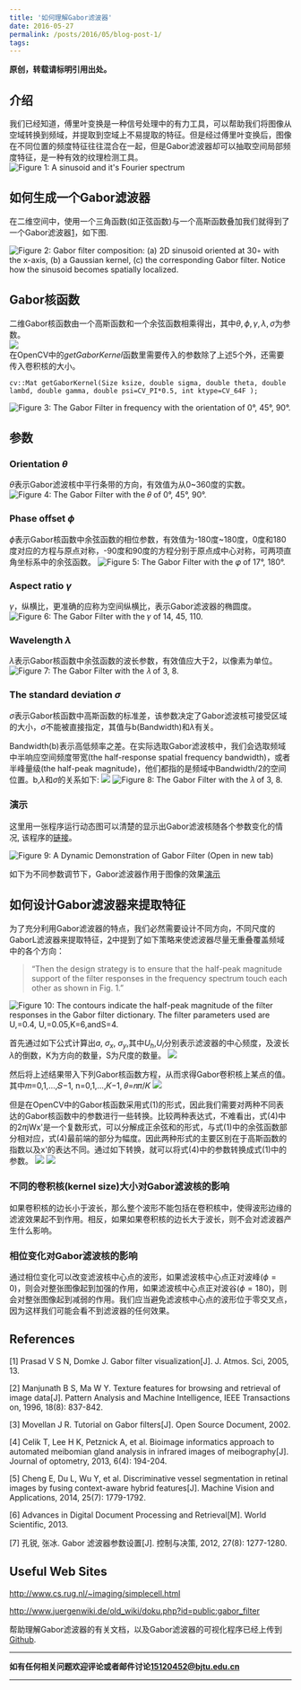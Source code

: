 ```yaml
---
title: '如何理解Gabor滤波器'
date: 2016-05-27
permalink: /posts/2016/05/blog-post-1/
tags:
---
```


**原创，转载请标明引用出处。**

## 介绍

我们已经知道，傅里叶变换是一种信号处理中的有力工具，可以帮助我们将图像从空域转换到频域，并提取到空域上不易提取的特征。但是经过傅里叶变换后，图像在不同位置的频度特征往往混合在一起，但是Gabor滤波器却可以抽取空间局部频度特征，是一种有效的纹理检测工具。
![Figure 1: A sinusoid and it's Fourier spectrum](http://ww1.sinaimg.cn/large/535663c3gw1f4au7dsla3j20ug0bjwfq.jpg)  

## 如何生成一个Gabor滤波器

在二维空间中，使用一个三角函数(如正弦函数)与一个高斯函数叠加我们就得到了一个Gabor滤波器[1](https://www.cs.umd.edu/class/spring2005/cmsc838s/assignment-projects/gabor-filter-visualization/report.pdf)，如下图.  

![Figure 2: Gabor filter composition: (a) 2D sinusoid oriented at 30◦ with the x-axis, (b) a Gaussian kernel, (c) the corresponding Gabor filter. Notice how the sinusoid becomes spatially localized.](http://ww3.sinaimg.cn/large/535663c3gw1f4auqgsxedj209n0jutal.jpg)  

## Gabor核函数

二维Gabor核函数由一个高斯函数和一个余弦函数相乘得出，其中$\theta,\phi,\gamma,\lambda,\sigma$为参数。  
![](http://ww3.sinaimg.cn/large/535663c3gw1f4av9098mkj21bz096t9x.jpg)  
在OpenCV中的*getGaborKernel*函数里需要传入的参数除了上述5个外，还需要传入卷积核的大小。
```
cv::Mat getGaborKernel(Size ksize, double sigma, double theta, double lambd, double gamma, double psi=CV_PI*0.5, int ktype=CV_64F );
```
![Figure 3: The Gabor Filter in frequency with the orientation of 0°, 45°, 90°.](http://ww3.sinaimg.cn/large/535663c3gw1f4aw11j71jj21ac0bljv7.jpg)  

## 参数

### Orientation **$\theta$**

$\theta$表示Gabor滤波核中平行条带的方向，有效值为从0~360度的实数。
![Figure 4: The Gabor Filter with the 𝜃 of 0°, 45°, 90°.](http://ww3.sinaimg.cn/large/535663c3gw1f4awqjgwonj21410aamxh.jpg)

### Phase offset **$\phi$**

$\phi$表示Gabor核函数中余弦函数的相位参数，有效值为-180度~180度，0度和180度对应的方程与原点对称，-90度和90度的方程分别于原点成中心对称，可两项直角坐标系中的余弦函数。
![Figure 5: The Gabor Filter with the 𝜑 of 17°, 180°. ](http://ww2.sinaimg.cn/large/535663c3gw1f4awujuiamj20ps0a9jrh.jpg)

### Aspect ratio **$\gamma$**

$\gamma$，纵横比，更准确的应称为空间纵横比，表示Gabor滤波器的椭圆度。
![Figure 6: The Gabor Filter with the 𝛾 of 14, 45, 110.](http://ww2.sinaimg.cn/large/535663c3gw1f4ax3785jbj21a80aajrp.jpg)

### Wavelength **$\lambda$**

$\lambda$表示Gabor核函数中余弦函数的波长参数，有效值应大于2，以像素为单位。
![Figure 7: The Gabor Filter with the 𝜆 of 3, 8.](http://ww4.sinaimg.cn/large/535663c3gw1f4axbdutgnj20r50a9glo.jpg)

### The standard deviation **$\sigma$**

$\sigma$表示Gabor核函数中高斯函数的标准差，该参数决定了Gabor滤波核可接受区域的大小，$\sigma$不能被直接指定，其值与b(Bandwidth)和$\lambda$有关。  

Bandwidth(b)表示高低频率之差。在实际选取Gabor滤波核中，我们会选取频域中半响应空间频度带宽(the half-response spatial frequency bandwidth)，或者半峰量级(the half-peak magnitude)，他们都指的是频域中Bandwidth/2的空间位置。b,$\lambda$和$\sigma$的关系如下:
![](http://ww3.sinaimg.cn/large/535663c3gw1f4axt1elycj214807imxv.jpg)
![Figure 8: The Gabor Filter with the 𝜆 of 3, 8.](http://ww4.sinaimg.cn/large/535663c3gw1f4axbdutgnj20r50a9glo.jpg)

### 演示

这里用一张程序运行动态图可以清楚的显示出Gabor滤波核随各个参数变化的情况, 该程序的[链接](http://www.juergenwiki.de/old_wiki/doku.php?id=public:gabor_filter)。  

![Figure 9: A Dynamic Demonstration of Gabor Filter (Open in new tab)](http://i.stack.imgur.com/VpT0J.gif)  

如下为不同参数调节下，Gabor滤波器作用于图像的效果[演示](https://v.youku.com/v_show/id_XMTU4NzA0MTIyOA==.html?spm=a2h0j.11185381.listitem_page1.5!2~A)  

## 如何设计Gabor滤波器来提取特征

为了充分利用Gabor滤波器的特点，我们必然需要设计不同方向，不同尺度的GaborL滤波器来提取特征，[2](http://ieeexplore.ieee.org/xpl/login.jsp?tp=&arnumber=531803&url=http://ieeexplore.ieee.org/xpls/abs_all.jsp?arnumber=531803  )中提到了如下策略来使滤波器尽量无重叠覆盖频域中的各个方向：  
>“Then the design strategy is to ensure that the half-peak magnitude support of the filter responses in the frequency spectrum touch each other as shown in Fig. 1.”  

![Figure 10: The contours indicate the half-peak magnitude of the filter responses in the Gabor filter dictionary. The filter parameters used are U,=0.4, U,=0.05,K=6,andS=4.](http://ww2.sinaimg.cn/large/535663c3gw1f4azv67xdnj20lv0e6jsk.jpg)

首先通过如下公式计算出$a$, $\sigma_x$, $\sigma_y$,其中$U_h$,$U_l$分别表示滤波器的中心频度，及波长$\lambda$的倒数，K为方向的数量，S为尺度的数量。
![](http://ww1.sinaimg.cn/large/535663c3gw1f4b0l8hpagj21ch0i2gnj.jpg)

然后将上述结果带入下列Gabor核函数方程，从而求得Gabor卷积核上某点的值。其中𝑚=0,1,…,𝑆−1,  n=0,1,…,𝐾−1, 𝜃=𝑛𝜋/𝐾
![](http://ww3.sinaimg.cn/large/535663c3gw1f4b0lk3dl2j21ch0gcjto.jpg)

但是在OpenCV中的Gabor核函数采用式(1)的形式，因此我们需要对两种不同表达的Gabor核函数中的参数进行一些转换。比较两种表达式，不难看出，式(4)中的2$\pi$jWx'是一个复数形式，可以分解成正余弦和的形式，与式(1)中的余弦函数部分相对应，式(4)最前端的部分为幅度。因此两种形式的主要区别在于高斯函数的指数以及x'的表达不同。通过如下转换，就可以将式(4)中的参数转换成式(1)中的参数。
![](http://ww4.sinaimg.cn/large/535663c3gw1f4b11rool8j20dz08pdgs.jpg)
![](http://ww4.sinaimg.cn/large/535663c3gw1f4b13vq3aej219r0n1whc.jpg)

### 不同的卷积核(kernel size)大小对Gabor滤波核的影响

如果卷积核的边长小于波长，那么整个波形不能包括在卷积核中，使得波形边缘的滤波效果起不到作用。相反，如果如果卷积核的边长大于波长，则不会对滤波器产生什么影响。


### 相位变化对Gabor滤波核的影响

通过相位变化可以改变滤波核中心点的波形，如果滤波核中心点正对波峰($\phi=0$)，则会对整张图像起到加强的作用，如果滤波核中心点正对波谷($\phi=180$)，则会对整张图像起到减弱的作用。我们应当避免滤波核中心点的波形位于零交叉点，因为这样我们可能会看不到滤波器的任何效果。

## References

\[1\] Prasad V S N, Domke J. Gabor filter visualization[J]. J. Atmos. Sci, 2005, 13.

\[2\] Manjunath B S, Ma W Y. Texture features for browsing and retrieval of image data[J]. Pattern Analysis and Machine Intelligence, IEEE Transactions on, 1996, 18(8): 837-842.

\[3\] Movellan J R. Tutorial on Gabor filters[J]. Open Source Document, 2002.

\[4\] Celik T, Lee H K, Petznick A, et al. Bioimage informatics approach to automated meibomian gland analysis in infrared images of meibography[J]. Journal of optometry, 2013, 6(4): 194-204.

\[5\] Cheng E, Du L, Wu Y, et al. Discriminative vessel segmentation in retinal images by fusing context-aware hybrid features[J]. Machine Vision and Applications, 2014, 25(7): 1779-1792.

\[6\] Advances in Digital Document Processing and Retrieval[M]. World Scientific, 2013.

\[7\] 孔锐, 张冰. Gabor 滤波器参数设置[J]. 控制与决策, 2012, 27(8): 1277-1280.

## Useful Web Sites

<http://www.cs.rug.nl/~imaging/simplecell.html>

<http://www.juergenwiki.de/old_wiki/doku.php?id=public:gabor_filter>

帮助理解Gabor滤波器的有关文档，以及Gabor滤波器的可视化程序已经上传到[Github](https://github.com/xuewenyuan/Gabor_Visualization).

---------------------------------------------------
**如有任何相关问题欢迎评论或者邮件讨论<15120452@bjtu.edu.cn>**

------
